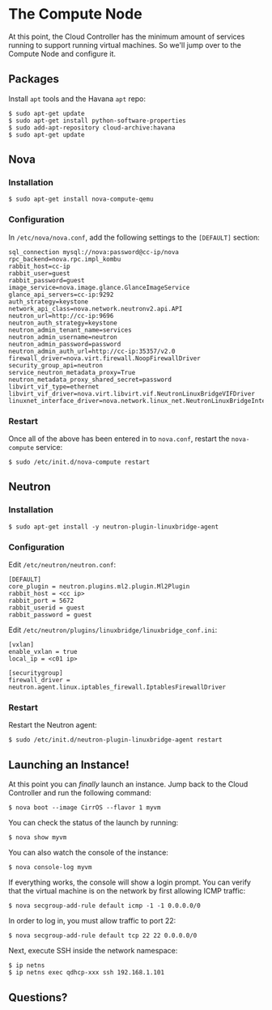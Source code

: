 # The Compute Node

At this point, the Cloud Controller has the minimum amount of services running to support running virtual machines. So we'll jump over to the Compute Node and configure it.

## Packages

Install `apt` tools and the Havana `apt` repo:

    $ sudo apt-get update
    $ sudo apt-get install python-software-properties
    $ sudo add-apt-repository cloud-archive:havana
    $ sudo apt-get update

## Nova

### Installation

    $ sudo apt-get install nova-compute-qemu

### Configuration

In `/etc/nova/nova.conf`, add the following settings to the `[DEFAULT]` section:

    sql_connection mysql://nova:password@cc-ip/nova
    rpc_backend=nova.rpc.impl_kombu
    rabbit_host=cc-ip
    rabbit_user=guest
    rabbit_password=guest
    image_service=nova.image.glance.GlanceImageService
    glance_api_servers=cc-ip:9292
    auth_strategy=keystone
    network_api_class=nova.network.neutronv2.api.API
    neutron_url=http://cc-ip:9696
    neutron_auth_strategy=keystone
    neutron_admin_tenant_name=services
    neutron_admin_username=neutron
    neutron_admin_password=password
    neutron_admin_auth_url=http://cc-ip:35357/v2.0
    firewall_driver=nova.virt.firewall.NoopFirewallDriver
    security_group_api=neutron
    service_neutron_metadata_proxy=True
    neutron_metadata_proxy_shared_secret=password
    libvirt_vif_type=ethernet
    libvirt_vif_driver=nova.virt.libvirt.vif.NeutronLinuxBridgeVIFDriver
    linuxnet_interface_driver=nova.network.linux_net.NeutronLinuxBridgeInterfaceDriver

### Restart

Once all of the above has been entered in to `nova.conf`, restart the `nova-compute` service:

    $ sudo /etc/init.d/nova-compute restart

## Neutron

### Installation

    $ sudo apt-get install -y neutron-plugin-linuxbridge-agent

### Configuration

Edit `/etc/neutron/neutron.conf`:

    [DEFAULT]
    core_plugin = neutron.plugins.ml2.plugin.Ml2Plugin
    rabbit_host = <cc ip>
    rabbit_port = 5672
    rabbit_userid = guest
    rabbit_password = guest

Edit `/etc/neutron/plugins/linuxbridge/linuxbridge_conf.ini`:

    [vxlan]
    enable_vxlan = true
    local_ip = <c01 ip>

    [securitygroup]
    firewall_driver = neutron.agent.linux.iptables_firewall.IptablesFirewallDriver

### Restart

Restart the Neutron agent:

    $ sudo /etc/init.d/neutron-plugin-linuxbridge-agent restart

## Launching an Instance!

At this point you can *finally* launch an instance. Jump back to the Cloud Controller and run the following command:

    $ nova boot --image CirrOS --flavor 1 myvm

You can check the status of the launch by running:

    $ nova show myvm

You can also watch the console of the instance:

    $ nova console-log myvm

If everything works, the console will show a login prompt. You can verify that the virtual machine is on the network by first allowing ICMP traffic:

    $ nova secgroup-add-rule default icmp -1 -1 0.0.0.0/0


In order to log in, you must allow traffic to port 22:

    $ nova secgroup-add-rule default tcp 22 22 0.0.0.0/0

Next, execute SSH inside the network namespace:

    $ ip netns
    $ ip netns exec qdhcp-xxx ssh 192.168.1.101

## Questions?
